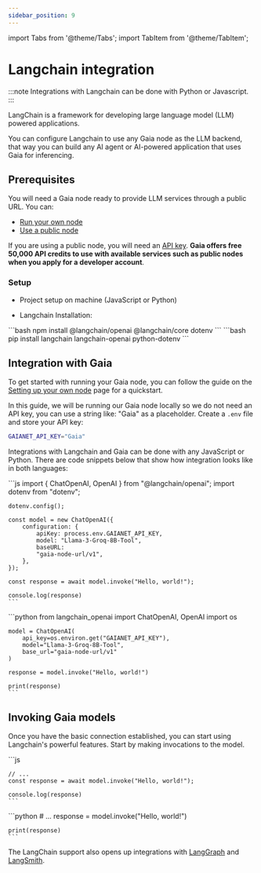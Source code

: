 ```yaml
---
sidebar_position: 9
---
```


import Tabs from '@theme/Tabs';
import TabItem from '@theme/TabItem';

# Langchain integration

:::note
Integrations with Langchain can be done with Python or Javascript.
:::

LangChain is a framework for developing large language model (LLM) powered applications.

You can configure Langchain to use any Gaia node as the LLM backend, that way you can build any AI agent or AI-powered application that uses Gaia for inferencing.

## Prerequisites

You will need a Gaia node ready to provide LLM services through a public URL. You can:

- [Run your own node](../../getting-started/quick-start)
- [Use a public node](../nodes)

If you are using a public node, you will need an [API key](https://www.gaianet.ai/setting/gaia-api-keys). **Gaia offers free 50,000 API credits to use with available services such as public nodes when you apply for a developer account**.

### Setup

- Project setup on machine (JavaScript or Python)

- Langchain Installation:

<Tabs>
  <TabItem value="javascript" label="JavaScript" default>
    ```bash
    npm install @langchain/openai @langchain/core dotenv
    ```

  </TabItem>
  <TabItem value="python" label="Python">
    ```bash
    pip install langchain langchain-openai python-dotenv
    ```

  </TabItem>
</Tabs>

## Integration with Gaia

To get started with running your Gaia node, you can follow the guide on the [Setting up your own node](/getting-started/quick-start) page for a quickstart.

In this guide, we will be running our Gaia node locally so we do not need an API key, you can use a string like: "Gaia" as a placeholder. Create a `.env` file and store your API key:

```bash
GAIANET_API_KEY="Gaia"
```

Integrations with Langchain and Gaia can be done with any JavaScript or Python. There are code snippets below that show how integration looks like in both languages:

<Tabs>
  <TabItem value="javascript" label="JavaScript" default>
    ```js
    import { ChatOpenAI, OpenAI } from "@langchain/openai";
    import dotenv from "dotenv";
    
    dotenv.config();

    const model = new ChatOpenAI({
        configuration: {
            apiKey: process.env.GAIANET_API_KEY,
            model: "Llama-3-Groq-8B-Tool",
            baseURL:
            "gaia-node-url/v1",
        },
    });

    const response = await model.invoke("Hello, world!");

    console.log(response)
    ```

  </TabItem>
  <TabItem value="python" label="Python">
    ```python
    from langchain_openai import ChatOpenAI, OpenAI
    import os

    model = ChatOpenAI(
        api_key=os.environ.get("GAIANET_API_KEY"),
        model="Llama-3-Groq-8B-Tool",
        base_url="gaia-node-url/v1"
    )

    response = model.invoke("Hello, world!")

    print(response)
    ```

  </TabItem>
</Tabs>

## Invoking Gaia models

Once you have the basic connection established, you can start using Langchain's powerful features. Start by making invocations to the model.

<Tabs>
  <TabItem value="javascript" label="JavaScript" default>
    ```js
   
    // ...
    const response = await model.invoke("Hello, world!");

    console.log(response)
    ```

  </TabItem>
  <TabItem value="python" label="Python">
    ```python
    # ...
    response = model.invoke("Hello, world!")

    print(response)
    ```

  </TabItem>
</Tabs>

The LangChain support also opens up integrations with [LangGraph](https://www.langchain.com/langgraph) and [LangSmith](https://www.langchain.com/langsmith).